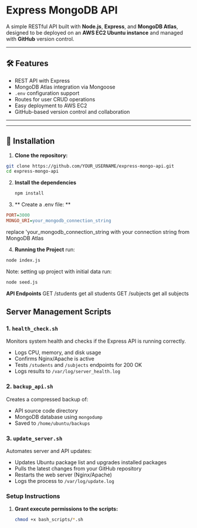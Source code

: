 # Express MongoDB API

A simple RESTful API built with **Node.js**, **Express**, and **MongoDB Atlas**, designed to be deployed on an **AWS EC2 Ubuntu instance** and managed with **GitHub** version control.

---

## 🛠️ Features

- REST API with Express
- MongoDB Atlas integration via Mongoose
- `.env` configuration support
- Routes for user CRUD operations
- Easy deployment to AWS EC2
- GitHub-based version control and collaboration

---


---

## 🔧 Installation

1. **Clone the repository:**

```bash
git clone https://github.com/YOUR_USERNAME/express-mongo-api.git
cd express-mongo-api
```
2. **Install the dependencies**
   ```bash
   npm install
   ```
3. ** Create a .env file: **
  ``` ini
 PORT=3000
MONGO_URI=your_mongodb_connection_string
```
replace 'your_mongodb_connection_string with your connection string from MongoDB Atlas

4.  **Running the Project** run:
   ```bash
   node index.js
```
Note: setting up project with initial data run:
```bash
node seed.js
```

**API Endpoints**
GET	/students get all students
GET	/subjects get all subjects

## Server Management Scripts

### 1. `health_check.sh`
Monitors system health and checks if the Express API is running correctly.
- Logs CPU, memory, and disk usage
- Confirms Nginx/Apache is active
- Tests `/students` and `/subjects` endpoints for 200 OK
- Logs results to `/var/log/server_health.log`

### 2. `backup_api.sh`
Creates a compressed backup of:
- API source code directory
- MongoDB database using `mongodump`
- Saved to `/home/ubuntu/backups`

### 3. `update_server.sh`
Automates server and API updates:
- Updates Ubuntu package list and upgrades installed packages
- Pulls the latest changes from your GitHub repository
- Restarts the web server (Nginx/Apache)
- Logs the process to `/var/log/update.log`

### Setup Instructions

1. **Grant execute permissions to the scripts:**
   ```bash
   chmod +x bash_scripts/*.sh
```

